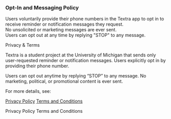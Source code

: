 ### Opt-In and Messaging Policy

Users voluntarily provide their phone numbers in the Textra app to opt in to receive reminder or notification messages they request.  
No unsolicited or marketing messages are ever sent.  
Users can opt out at any time by replying "STOP" to any message.

Privacy & Terms

Textra is a student project at the University of Michigan that sends only user-requested reminder or notification messages.
Users explicitly opt in by providing their phone number.

Users can opt out anytime by replying “STOP” to any message.
No marketing, political, or promotional content is ever sent.

For more details, see:

[Privacy Policy](https://svkislenkov.github.io/textra-app/privacy)
[Terms and Conditions](https://svkislenkov.github.io/textra-app/terms)

Privacy Policy
Terms and Conditions

